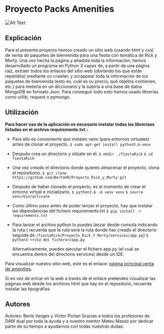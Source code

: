 # Proyecto Packs Amenities
![Alt Text](https://media1.tenor.com/images/41d4482a7391e4ced853f5cdb83be9cd/tenor.gif?itemid=4750015)
## Explicación
Para el presente proyecto hemos creado un sitio web (usando html y css) de venta de paquetes de bienvenida para una fiesta con temática de Rick y Morty. Una vez hecha la página y añadida toda la información, hemos desarrollado un programa en Python 3  capaz de, a partir de una página raíz, extraer todos los enlaces del sitio web (obviando los que están repetidos) mediante un crawler, y scrappear toda la información de los paquetes de bienvenida (esto es, cuál es su precio, qué objetos contienen, etc.) para meterla en un diccionario y la subirla a una base de datos MongoDB en formato Json. Para conseguir todo esto hemos usado librerías como urllib, request o pymongo.

## Utilización

**Para hacer uso de la aplicación es necesario instalar todas las libreríaas listadas en el archivo requirements.txt.:**
- Para ello es conveniente que instales venv (para entornos virtuales) antes de clonar el proyecto.
`$ sudo apt-get install python3.6-venv`
- Después crea un directorio y sitúate en él.
`$ mkdir ./fiestaRick`
`$ cd fiestaRick`
- Una vez creado el directorio donde quieres almacenar el proyecto, clona el repositiorio.
`$ git clone https://github.com/BertaVR/Proyecto_Rick_y_Morty.git`
- Después de haber clonado el proyecto, es el momento de crear el entorno virtyal e inicializarlo.
`$ python3.6 -m venv venv`
`$ source venv/bin/activate`
- Como último paso antes de poder lanzar el proyecto, hay que instalar las dependencias del fichero requirements.txt 
`$ pip install -r requirements.txt`
- Para lanzar el archivo python lo puedes lanzar desde consola indicando la ruta ( recuerda que la ruta será la ruta donde has creado el directorio seguida de `/fiestaRick/Proyecto_Rick_Y_Morty/services/app.py`)
 `$ python3 <ruta del fichero>/app.py`

  Alternativamente, puedes ejecutar el fichero app.py (el cual se encuentra dentro del directorio services) desde un IDE. 

Para visualizar nuestro sitio web, este es el enlace: [página principal venta de amenities](https://bertavr.github.io/Proyecto_Rick_y_Morty/index.html).

Si en vez de entrar en la web a través de el enlace pretendes visualizar las páginas web desde los archivos html que hay en el repositorio, recuerda instalar las tipografías. 
## Autores
Autores: Berta Verges y Víctor Porlan
Gracias a todos los profesores de DAW dual por toda la ayuda y a nuestro mentor Mateu Massó por dedicar parte de su tiempo a ayudarnos con todas nuestras dudas.



